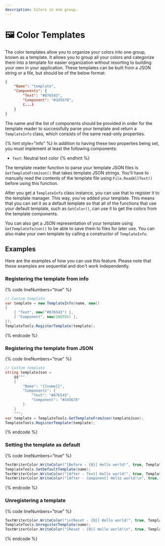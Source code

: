 ```yaml
---
description: Colors in one group.
---
```


# 🖼️ Color Templates

The color templates allow you to organize your colors into one group, known as a template. It allows you to group all your colors and categorize them into a template for easier organization without resorting to building your own in your application. These templates can be built from a JSON string or a file, but should be of the below format:

```json
{
    "Name": "template",
    "Components": {
        "Text": "#876543",
        "Component": "#345678",
        (...)
    }
}
```

The name and the list of components should be provided in order for the template reader to successfully parse your template and return a `TemplateInfo` class, which consists of the same read-only properties.

{% hint style="info" %}
In addition to having these two properties being set, you must implement at least the following components:

* `Text`: Neutral text color
{% endhint %}

The template reader function to parse your template JSON files is `GetTemplateFromJson()` that takes template JSON strings. You'll have to manually read the contents of the template file using `File.ReadAllText()` before using this function.

After you get a `TemplateInfo` class instance, you can use that to register it to the template manager. This way, you've added your template. This means that you can set it as a default template so that all of the functions that use your default template, such as `GetColor()`, can use it to get the colors from the template components.

You can also get a JSON representation of your template using `GetTemplateToJson()` to be able to save them to files for later use. You can also make your own template by calling a constructor of `TemplateInfo`.

## Examples

Here are the examples of how you can use this feature. Please note that these examples are sequential and don't work independently.

### Registering the template from info

{% code lineNumbers="true" %}
```csharp
// Custom template
var template = new TemplateInfo(name, new()
{
    { "Text", new("#876543") },
    { "Component", new(168555) },
});
TemplateTools.RegisterTemplate(template);
```
{% endcode %}

### Registering the template from JSON

{% code lineNumbers="true" %}
```csharp
// Custom template
string templateJson =
    $$"""
    {
        "Name": "{{name}}",
        "Components": {
            "Text": "#876543",
            "Component": "#345678"
        }
    }
    """;
var template = TemplateTools.GetTemplateFromJson(templateJson);
TemplateTools.RegisterTemplate(template);
```
{% endcode %}

### Setting the template as default

{% code lineNumbers="true" %}
```csharp
TextWriterColor.WriteColor("[Before - {0}] Hello world!", true, TemplateTools.GetColor(PredefinedComponentType.Text), TemplateTools.Exists(name));
TemplateTools.SetDefaultTemplate(name);
TextWriterColor.WriteColor("[After - Text] Hello world!", true, TemplateTools.GetColor(PredefinedComponentType.Text));
TextWriterColor.WriteColor("[After - Component] Hello world!\n", true, TemplateTools.GetColor("Component"));
```
{% endcode %}

### Unregistering a template

{% code lineNumbers="true" %}
```csharp
TextWriterColor.WriteColor("\n[Reset - {0}] Hello world!", true, TemplateTools.GetColor(PredefinedComponentType.Text), TemplateTools.Exists(name));
TemplateTools.UnregisterTemplate(name);
TextWriterColor.WriteColor("[Reset - {0}] Hello world!\n", true, TemplateTools.GetColor(PredefinedComponentType.Text), TemplateTools.Exists(name));
```
{% endcode %}

